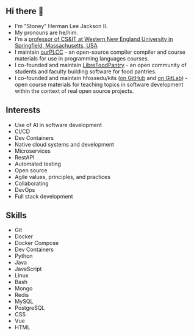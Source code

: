 ## Hi there 👋

* I'm "Stoney" Herman Lee Jackson II.
* My pronouns are he/him.
* I'm a [professor of CS&IT at Western New England University in Springfield, Massachusetts, USA](https://wne.edu/directory/herman-jackson.cfm)
* I maintain [ourPLCC](https://github.com/ourPLCC) - an open-source compiler compiler and course materials for use in programming languages courses.
* I co-founded and maintain [LibreFoodPantry](https://librefoodpantry.org/) - an open community of students and faculty building software for food pantries.
* I co-founded and maintain hfossedu/kits ([on GitHub](https://github.com/hfossedu/) and [on GitLab](https://gitlab.com/hfossedu/kits/)) - open course materials for teaching topics in software development within the context of real open source projects.

## Interests

* Use of AI in software development
* CI/CD
* Dev Containers
* Native cloud systems and development
* Microservices
* RestAPI
* Automated testing
* Open source
* Agile values, principles, and practices
* Collaborating
* DevOps
* Full stack development

## Skills

* Git
* Docker
* Docker Compose
* Dev Containers
* Python
* Java
* JavaScript
* Linux
* Bash
* Mongo
* Redis
* MySQL
* PostgreSQL
* CSS
* Vue
* HTML
